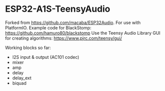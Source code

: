 # ESP32-A1S-TeensyAudio
 
Forked from https://github.com/macaba/ESP32Audio.
For use with PlatformIO.
Example code for BlackStomp: https://github.com/hamuro80/blackstomp
Use the Teensy Audio Library GUI for creating algorithms: https://www.pjrc.com/teensy/gui/

Working blocks so far:
* I2S input & output (AC101 codec)
* mixer
* amp
* delay
* delay_ext
* biquad
